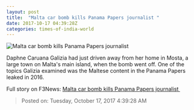 ```yaml
---
layout: post
title:  "Malta car bomb kills Panama Papers journalist "
date: 2017-10-17 04:39:28Z
categories: times-of-india-world
---
```


![Malta car bomb kills Panama Papers journalist ](https://static.toiimg.com/photo/msid-61112238/61112238.jpg?325249)

Daphne Caruana Galizia had just driven away from her home in Mosta, a large town on Malta's main island, when the bomb went off. One of the topics Galizia examined was the Maltese content in the Panama Papers leaked in 2016.


Full story on F3News: [Malta car bomb kills Panama Papers journalist ](http://www.f3nws.com/n/EvvCCJ)

> Posted on: Tuesday, October 17, 2017 4:39:28 AM
